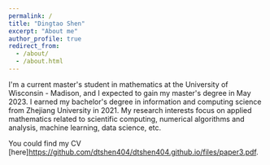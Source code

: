 ```yaml
---
permalink: /
title: "Dingtao Shen"
excerpt: "About me"
author_profile: true
redirect_from: 
  - /about/
  - /about.html
---
```


I'm a current master's student in mathematics at the University of Wisconsin - Madison, and I expected to gain my master's degree in May 2023. I earned my bachelor's degree in information and computing science from Zhejiang University in 2021. My research interests focus on applied mathematics related to scientific computing, numerical algorithms and analysis, machine learning, data science, etc.

You could find my CV [here]<https://github.com/dtshen404/dtshen404.github.io/files/paper3.pdf>.
